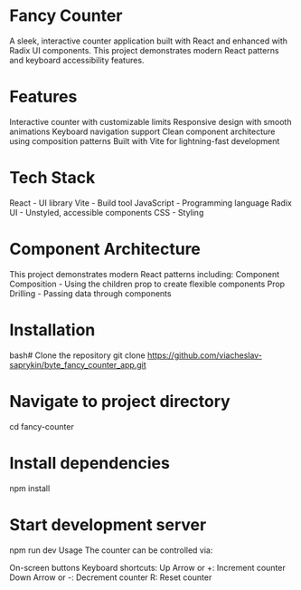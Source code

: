 # Fancy Counter
A sleek, interactive counter application built with React and enhanced with Radix UI components. This project demonstrates modern React patterns and keyboard accessibility features.

# Features
Interactive counter with customizable limits
Responsive design with smooth animations
Keyboard navigation support
Clean component architecture using composition patterns
Built with Vite for lightning-fast development

# Tech Stack
  React - UI library
  Vite - Build tool
  JavaScript - Programming language
  Radix UI - Unstyled, accessible components
  CSS - Styling

# Component Architecture
This project demonstrates modern React patterns including:
Component Composition - Using the children prop to create flexible components
Prop Drilling - Passing data through components

# Installation
bash# Clone the repository
git clone https://github.com/viacheslav-saprykin/byte_fancy_counter_app.git

# Navigate to project directory
cd fancy-counter

# Install dependencies
npm install

# Start development server
npm run dev
Usage
The counter can be controlled via:

On-screen buttons
Keyboard shortcuts:
Up Arrow or +: Increment counter
Down Arrow or -: Decrement counter
R: Reset counter

